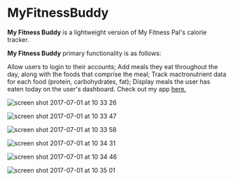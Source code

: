 # MyFitnessBuddy

**My Fitness Buddy** is a lightweight version of My Fitness Pal's calorie tracker.

**My Fitness Buddy** primary functionality is as follows:

Allow users to login to their accounts;
Add meals they eat throughout the day, along with the foods that comprise the meal;
Track mactronutrient data for each food (protein, carbohydrates, fat);
Display meals the user has eaten today on the user's dashboard.
Check out my app [here.](http://fitnessbuddy-ra.herokuapp.com/)

![screen shot 2017-07-01 at 10 33 26](https://user-images.githubusercontent.com/22923940/27762991-99919e00-5e49-11e7-904f-5d4419fbfccd.png)

![screen shot 2017-07-01 at 10 33 47](https://user-images.githubusercontent.com/22923940/27762994-9fcc8208-5e49-11e7-8c58-f535697fcac9.png)

![screen shot 2017-07-01 at 10 33 58](https://user-images.githubusercontent.com/22923940/27762995-a1fd2eba-5e49-11e7-857e-b8ea386a8e53.png)

![screen shot 2017-07-01 at 10 34 31](https://user-images.githubusercontent.com/22923940/27762996-a3fc8922-5e49-11e7-8822-f70048f7486a.png)

![screen shot 2017-07-01 at 10 34 46](https://user-images.githubusercontent.com/22923940/27762997-a60f60b8-5e49-11e7-8e5a-5ca288327b0e.png)

![screen shot 2017-07-01 at 10 35 01](https://user-images.githubusercontent.com/22923940/27762998-a7b9d6aa-5e49-11e7-96dc-f8646cd04fbc.png)


